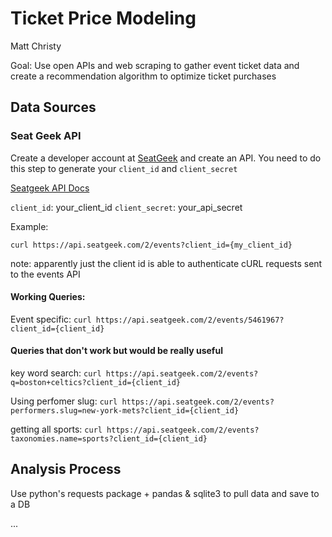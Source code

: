 # Ticket Price Modeling 

Matt Christy

Goal: Use open APIs and web scraping to gather event ticket data and 
create a recommendation algorithm to optimize ticket purchases

## Data Sources

### Seat Geek API

Create a developer account at [SeatGeek](https://seatgeek.com/account/develop) and create an API. You need to do this step to generate your `client_id` and `client_secret`

[Seatgeek API Docs](https://platform.seatgeek.com/)

`client_id`: your_client_id
`client_secret`: your_api_secret

Example: 
```{curl}
curl https://api.seatgeek.com/2/events?client_id={my_client_id}
```

note: apparently just the client id is able to authenticate cURL requests sent to the events API

#### Working Queries:

Event specific:
`curl https://api.seatgeek.com/2/events/5461967?client_id={client_id}`

#### Queries that don't work but would be really useful

key word search:
`curl https://api.seatgeek.com/2/events?q=boston+celtics?client_id={client_id}`

Using perfomer slug: 
`curl https://api.seatgeek.com/2/events?performers.slug=new-york-mets?client_id={client_id}`

getting all sports: 
`curl https://api.seatgeek.com/2/events?taxonomies.name=sports?client_id={client_id}`


## Analysis Process

Use python's requests package + pandas & sqlite3 to pull data and save to a DB

...
